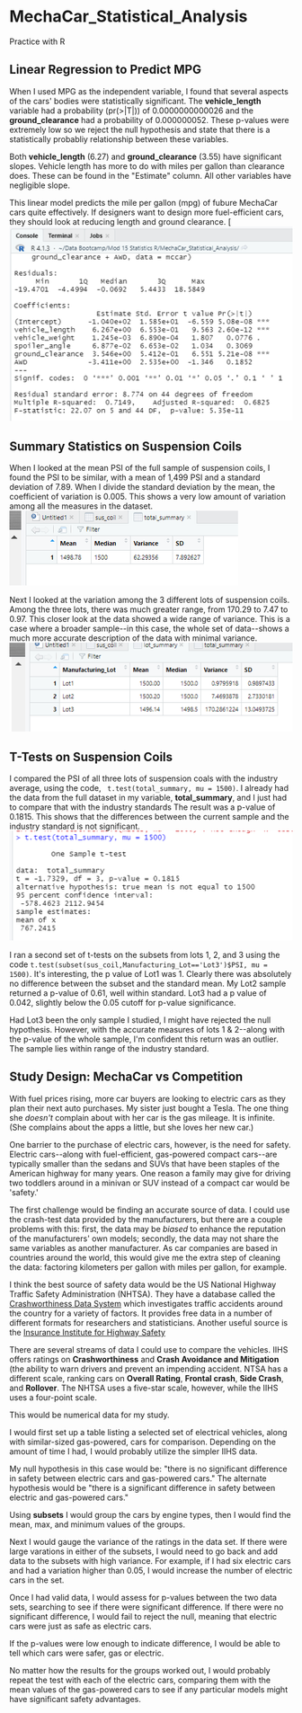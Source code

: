 # MechaCar_Statistical_Analysis
Practice with R

## Linear Regression to Predict MPG
When I used MPG as the independent variable, I found that several aspects of the cars' bodies were statistically significant. The **vehicle_length** variable had a probability (pr(>|T|)) of 0.0000000000026 and the **ground_clearance** had a probability of 0.000000052. These p-values were extremely low so we reject the null hypothesis and state that there is a statistically probabliy relationship between these variables.

Both **vehicle_length** (6.27) and **ground_clearance** (3.55) have significant slopes. Vehicle length has more to do with miles per gallon than clearance does. These can be found in the "Estimate" column. All other variables have negligible slope.

This linear model predicts the mile per gallon (mpg) of fubure MechaCar cars quite effectively. If designers want to design more fuel-efficient cars, they should look at reducing length and ground clearance.
[![MPG and other aspects of body style](https://github.com/JDittes/MechaCar_Statistical_Analysis/blob/main/deliverable_1.png)

## Summary Statistics on Suspension Coils
When I looked at the mean PSI of the full sample of suspension coils, I found the PSI to be similar, with a mean of 1,499 PSI and a standard deviation of 7.89. When I divide the standard deviation by the mean, the coefficient of variation is 0.005. This shows a very low amount of variation among all the measures in the dataset.
![Summary of all coils](https://github.com/JDittes/MechaCar_Statistical_Analysis/blob/main/d2_total_summary.png)

Next I looked at the variation among the 3 different lots of suspension coils. Among the three lots, there was much greater range, from 170.29 to 7.47 to 0.97.  This closer look at the data showed a wide range of variance. This is a case where a broader sample--in this case, the whole set of data--shows a much more accurate description of the data with minimal variance. 
![Lot summaries](https://github.com/JDittes/MechaCar_Statistical_Analysis/blob/main/d2_lot_summary.png)

## T-Tests on Suspension Coils
I compared the PSI of all three lots of suspension coals with the industry average, using the code, ``` t.test(total_summary, mu = 1500)```. I already had the data from the full dataset in my variable, **total_summary**, and I just had to compare that with the industry standards
The result was a p-value of 0.1815. This shows that the differences between the current sample and the industry standard is not significant.
![T-test results](https://github.com/JDittes/MechaCar_Statistical_Analysis/blob/main/d3_ttest.png)

I ran a second set of t-tests on the subsets from lots 1, 2, and 3 using the code ```t.test(subset(sus_coil,Manufacturing_Lot=='Lot3')$PSI, mu = 1500)```. It's interesting, the p value of Lot1 was 1. Clearly there was absolutely no difference between the subset and the standard mean. My Lot2 sample returned a p-value of 0.61, well within standard. Lot3 had a p value of 0.042, slightly below the 0.05 cutoff for p-value significance.

Had Lot3 been the only sample I studied, I might have rejected the null hypothesis. However, with the accurate measures of lots 1 & 2--along with the p-value of the whole sample, I'm confident this return was an outlier. The sample lies within range of the industry standard.

## Study Design: MechaCar vs Competition
With fuel prices rising, more car buyers are looking to electric cars as they plan their next auto purchases. My sister just bought a Tesla. The one thing she _doesn't_ complain about with her car is the gas mileage. It is infinite. (She complains about the apps a little, but she loves her new car.)

One barrier to the purchase of electric cars, however, is the need for safety. Electric cars--along with fuel-efficient, gas-powered compact cars--are typically smaller than the sedans and SUVs that have been staples of the American highway for many years. One reason a family may give for driving two toddlers around in a minivan or SUV instead of a compact car would be 'safety.'

The first challenge would be finding an accurate source of data. I could use the crash-test data provided by the manufacturers, but there are a couple problems with this: first, the data may be _biased_ to enhance the reputation of the manufacturers' own models; secondly, the data may not share the same variables as another manufacturer. As car companies are based in countries around the world, this would give me the extra step of cleaning the data: factoring kilometers per gallon with miles per gallon, for example.

I think the best source of safety data would be the US National Highway Traffic Safety Administration (NHTSA). They have a database called the [Crashworthiness Data System](https://www.nhtsa.gov/national-automotive-sampling-system/crashworthiness-data-system) which investigates traffic accidents around the country for a variety of factors. It provides free data in a number of different formats for researchers and statisticians. Another useful source is the [Insurance Institute for Highway Safety](https://www.iihs.org/)

There are several streams of data I could use to compare the vehicles. IIHS offers ratings on **Crashworthiness** and **Crash Avoidance and Mitigation** (the ability to warn drivers and prevent an impending accident.  NTSA has a different scale, ranking cars on **Overall Rating**, **Frontal crash**, **Side Crash**, and **Rollover**. The NHTSA uses a five-star scale, however, while the IIHS uses a four-point scale.

This would be numerical data for my study.

I would first set up a table listing a selected set of electrical vehicles, along with similar-sized gas-powered, cars for comparison. Depending on the amount of time I had, I would probably utilize the simpler IIHS data.

My null hypothesis in this case would be: "there is no significant difference in safety between electric cars and gas-powered cars." The alternate hypothesis would be "there is a significant difference in safety between electric and gas-powered cars."

Using **subsets** I would group the cars by engine types, then I would find the mean, max, and minimum values of the groups. 

Next I would gauge the variance of the ratings in the data set. If there were large varations in either of the subsets, I would need to go back and add data to the subsets with high variance. For example, if I had six electric cars and had a variation higher than 0.05, I would increase the number of electric cars in the set.

Once I had valid data, I would assess for p-values between the two data sets, searching to see if there were significant difference. If there were no significant difference, I would fail to reject the null, meaning that electric cars were just as safe as electric cars. 

If the p-values were low enough to indicate difference, I would be able to tell which cars were safer, gas or electric.

No matter how the results for the groups worked out, I would probably repeat the test with each of the electric cars, comparing them with the mean values of the gas-powered cars to see if any particular models might have significant safety advantages.
